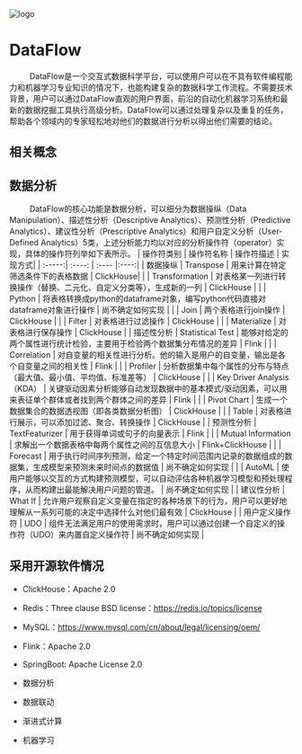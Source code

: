 ![logo](https://user-images.githubusercontent.com/36458292/138196624-ec608ac5-45db-44e3-b25e-0647647daa41.png)


# DataFlow
&emsp; &emsp; DataFlow是一个交互式数据科学平台，可以使用户可以在不具有软件编程能力和机器学习专业知识的情况下，也能构建复杂的数据科学工作流程。不需要技术背景，用户可以通过DataFlow直观的用户界面，前沿的自动化机器学习系统和最新的数据挖掘工具执行高级分析。DataFlow可以通过处理复杂以及重复的任务，帮助各个领域内的专家轻松地对他们的数据进行分析以得出他们需要的结论。

## 相关概念

## 数据分析
&emsp; &emsp; DataFlow的核心功能是数据分析，可以细分为数据操纵（Data Manipulation）、描述性分析（Descriptive Analytics）、预测性分析（Predictive Analytics）、建议性分析（Prescriptive Analytics）和用户自定义分析（User-Defined Analytics）5类，上述分析能力均以对应的分析操作符（operator）实现，具体的操作符列举如下表所示。
| 操作符类别 | 操作符名称 | 操作符描述 | 实现方式|
| :-----:| :----: | :---- |:----:|
| 数据操纵 | Transpose | 用来计算在特定筛选条件下的表格数据 | ClickHouse|
|  | Transformation | 对表格某一列进行转换操作（替换、二元化、自定义分类等），生成新的一列 | ClickHouse |
|  | Python | 将表格转换成python的dataframe对象，编写python代码直接对dataframe对象进行操作 | 尚不确定如何实现 |
|  | Join | 两个表格进行join操作 | ClickHouse |
|  | Filter | 对表格进行过滤操作 | ClickHouse |
|  | Materialize | 对表格进行保存操作 | ClickHouse |
| 描述性分析 | Statistical Test | 能够对给定的两个属性进行统计检验，主要用于检验两个数据集分布情况的差异 | Flink |
|  | Correlation | 对自变量的相关性进行分析。他的输入是用户的自变量，输出是各个自变量之间的相关性 | Flink |
|  | Profiler | 分析数据集中每个属性的分布与特点（最大值、最小值、平均值、标准差等） | ClickHouse |
|  | Key Driver Analysis（KDA） | 关键驱动因素分析能够自动发现数据中的基本模式/驱动因素，可以用来表征单个群体或者找到两个群体之间的差异 | Flink |
|  | Pivot Chart | 生成一个数据集合的数据透视图（即各类数据分析图） | ClickHouse |
|  | Table | 对表格进行展示，可以添加过滤、聚合、转换操作 | ClickHouse |
| 预测性分析 | TextFeaturizer | 用于获得单词或句子的向量表示 | Flink |
|  | Mutual Information | 求解出一个数据表格中每两个属性之间的互信息大小 | Flink+ClickHouse |
|  | Forecast | 用于执行时间序列预测，给定一个特定时间范围内记录的数据组成的数据集，生成模型来预测未来时间点的数据值 | 尚不确定如何实现 |
|  | AutoML | 使用户能够以交互的方式构建预测模型，可以自动评估各种机器学习模型和预处理程序，从而构建出最能解决用户问题的管道。 | 尚不确定如何实现 |
| 建议性分析 | What If | 允许用户观察自定义变量在指定的各种场景下的行为，用户可以更好地理解从一系列可能的决定中选择什么对他们最有效 | ClickHouse |
| 用户定义操作符 | UDO | 组件无法满足用户的使用需求时，用户可以通过创建一个自定义的操作符（UDO）来内置自定义操作符 | 尚不确定如何实现 |


## 采用开源软件情况
- ClickHouse：Apache 2.0
- Redis：Three clause BSD license：https://redis.io/topics/license
- MySQL：https://www.mysql.com/cn/about/legal/licensing/oem/
- Flink：Apache 2.0
- SpringBoot: Apache License 2.0

- 数据分析
- 数据联动
- 渐进式计算
- 机器学习
